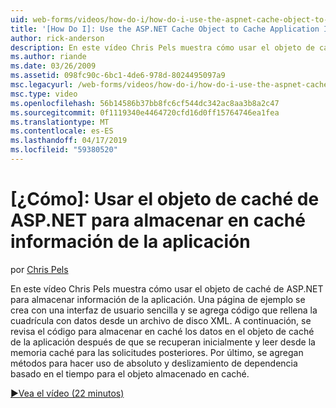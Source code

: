 ```yaml
---
uid: web-forms/videos/how-do-i/how-do-i-use-the-aspnet-cache-object-to-cache-application-information
title: '[How Do I]: Use the ASP.NET Cache Object to Cache Application Information | Microsoft Docs'
author: rick-anderson
description: En este vídeo Chris Pels muestra cómo usar el objeto de caché de ASP.NET para almacenar información de la aplicación. Una página de ejemplo se crea con una interfaz de usuario sencilla un...
ms.author: riande
ms.date: 03/26/2009
ms.assetid: 098fc90c-6bc1-4de6-978d-8024495097a9
msc.legacyurl: /web-forms/videos/how-do-i/how-do-i-use-the-aspnet-cache-object-to-cache-application-information
msc.type: video
ms.openlocfilehash: 56b14586b37bb8fc6cf544dc342ac8aa3b8a2c47
ms.sourcegitcommit: 0f1119340e4464720cfd16d0ff15764746ea1fea
ms.translationtype: MT
ms.contentlocale: es-ES
ms.lasthandoff: 04/17/2019
ms.locfileid: "59380520"
---
```

# <a name="how-do-i-use-the-aspnet-cache-object-to-cache-application-information"></a>[¿Cómo]: Usar el objeto de caché de ASP.NET para almacenar en caché información de la aplicación

por [Chris Pels](https://twitter.com/chrispels)

En este vídeo Chris Pels muestra cómo usar el objeto de caché de ASP.NET para almacenar información de la aplicación. Una página de ejemplo se crea con una interfaz de usuario sencilla y se agrega código que rellena la cuadrícula con datos desde un archivo de disco XML. A continuación, se revisa el código para almacenar en caché los datos en el objeto de caché de la aplicación después de que se recuperan inicialmente y leer desde la memoria caché para las solicitudes posteriores. Por último, se agregan métodos para hacer uso de absoluto y deslizamiento de dependencia basado en el tiempo para el objeto almacenado en caché.

[&#9654;Vea el vídeo (22 minutos)](https://channel9.msdn.com/Blogs/ASP-NET-Site-Videos/how-do-i-use-the-aspnet-cache-object-to-cache-application-information)
